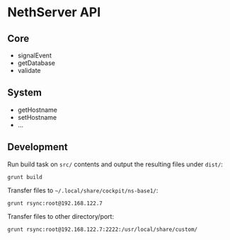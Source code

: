 # NethServer API

## Core

* signalEvent
* getDatabase
* validate

## System

* getHostname
* setHostname
* ...

## Development

Run build task on ``src/`` contents and output the resulting files under  ``dist/``:

```
grunt build
```

Transfer files to ``~/.local/share/cockpit/ns-base1/``:

```
grunt rsync:root@192.168.122.7
```

Transfer files to other directory/port:

```
grunt rsync:root@192.168.122.7:2222:/usr/local/share/custom/
```
